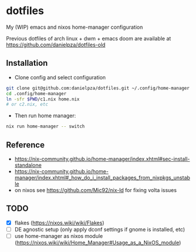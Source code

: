 # dotfiles

My (WIP) emacs and nixos home-manager configuration

Previous dotfiles of arch linux + dwm + emacs doom are available at https://github.com/danielpza/dotfiles-old

## Installation

- Clone config and select configuration

```sh
git clone git@github.com:danielpza/dotfiles.git ~/.config/home-manager
cd .config/home-manager
ln -sfr $PWD/c1.nix home.nix
# or c2.nix, etc
```

- Then run home manager:

```sh
nix run home-manager -- switch
```

## Reference

- https://nix-community.github.io/home-manager/index.xhtml#sec-install-standalone
- https://nix-community.github.io/home-manager/index.xhtml#_how_do_i_install_packages_from_nixpkgs_unstable
- on nixos see https://github.com/Mic92/nix-ld for fixing volta issues

## TODO

- [x] flakes (https://nixos.wiki/wiki/Flakes)
- [ ] DE agnostic setup (only apply dconf settings if gnome is installed, etc)
- [ ] use home-manager as nixos module (https://nixos.wiki/wiki/Home_Manager#Usage_as_a_NixOS_module)
